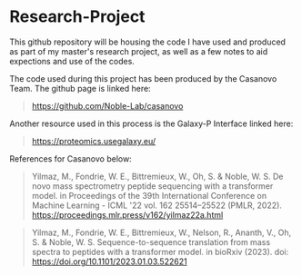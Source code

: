 # Research-Project
This github repository will be housing the code I have used and produced as part of my master's research project, as well as a few notes to aid expections and use of the codes. 

The code used during this project has been produced by the Casanovo Team. The github page is linked here:
 > https://github.com/Noble-Lab/casanovo

Another resource used in this process is the Galaxy-P Interface linked here: 
 > https://proteomics.usegalaxy.eu/ 

References for Casanovo below:

  > Yilmaz, M., Fondrie, W. E., Bittremieux, W., Oh, S. & Noble, W. S. De novo mass spectrometry peptide sequencing with a transformer model. in Proceedings of the 39th International Conference on Machine Learning - ICML '22 vol. 162 25514–25522 (PMLR, 2022). https://proceedings.mlr.press/v162/yilmaz22a.html


  > Yilmaz, M., Fondrie, W. E., Bittremieux, W., Nelson, R., Ananth, V., Oh, S. & Noble, W. S. Sequence-to-sequence translation from mass spectra to peptides with a transformer model. in bioRxiv (2023).
doi: https://doi.org/10.1101/2023.01.03.522621
